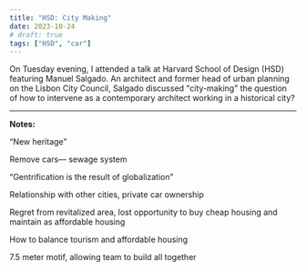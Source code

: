 ```yaml
---
title: "HSD: City Making"
date: 2023-10-24
# draft: true
tags: ["HSD", "car"]
---
```


On Tuesday evening, I attended a talk at Harvard School of Design (HSD) featuring Manuel Salgado. An architect and former head of urban planning on the Lisbon City Council, Salgado discussed "city-making" the question of how to intervene as a contemporary architect working in a historical city?

---

**Notes:**

“New heritage”

Remove cars— sewage system

“Gentrification is the result of globalization”

Relationship with other cities, private car ownership

Regret from revitalized area, lost opportunity to buy cheap housing and maintain as affordable housing

How to balance tourism and affordable housing

7.5 meter motif, allowing team to build all together
